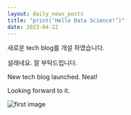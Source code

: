 ```yaml
---
layout: daily_news_posts
title: "print(‘Hello Data Science!’)"
date: 2023-04-22
---
```


새로운 tech blog를 개설 하였습니다.

설래네요. 잘 부탁드립니다.

New tech blog launched. Neat!

Looking forward to it.

![first image](D:/work/tech_blog/images/start.png)